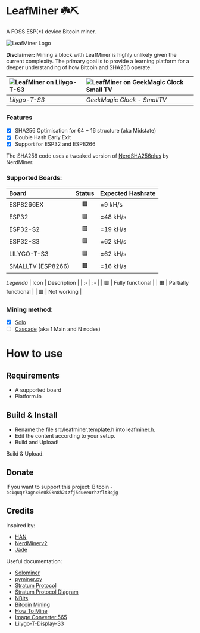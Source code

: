 # LeafMiner ☘️⛏️

A FOSS ESP(\*) device Bitcoin miner.

![LeafMiner Logo](.github/images/leafminer.png)

**Disclaimer:** Mining a block with LeafMiner is highly unlikely given the current complexity. The primary goal is to provide a learning platform for a deeper understanding of how Bitcoin and SHA256 operate.

| ![LeafMiner on Lilygo-T-S3](.github/images/leafminer-lilygots3.png) | ![LeafMiner on GeekMagic Clock Small TV](.github/images/leafminer-geekmagicclock-smalltv.png) |
| :------------------------------------------------------------------ | :-------------------------------------------------------------------------------------------- |
| _Lilygo-T-S3_                                                       | _GeekMagic Clock - SmallTV_                                                                   |

### Features

- [x] SHA256 Optimisation for 64 + 16 structure (aka Midstate)
- [x] Double Hash Early Exit
- [x] Support for ESP32 and ESP8266

The SHA256 code uses a tweaked version of [NerdSHA256plus](https://github.com/BitMaker-hub/NerdMiner_v2) by NerdMiner.

### Supported Boards:

| Board             | Status | Expected Hashrate |
| :---------------- | :----: | :---------------- |
| ESP8266EX         |   🟧   | ±9 kH/s           |
| ESP32             |   🟩   | ±48 kH/s          |
| ESP32-S2          |   🟩   | ±19 kH/s          |
| ESP32-S3          |   🟩   | ±62 kH/s          |
| LILYGO-T-S3       |   🟩   | ±62 kH/s          |
| SMALLTV (ESP8266) |   🟧   | ±16 kH/s          |

_Legenda_
| Icon | Description |
| :- | :- |
| 🟩 | Fully functional |
| 🟧 | Partially functional |
| 🟥 | Not working |

### Mining method:

- [x] [Solo](docs/solo-mining.md)
- [ ] [Cascade](docs/cascade-mining.md) (aka 1 Main and N nodes)

# How to use

## Requirements

- A supported board
- Platform.io

## Build & Install

- Rename the file src/leafminer.template.h into leafminer.h.
- Edit the content according to your setup.
- Build and Upload!

Build & Upload.

## Donate

If you want to support this project:
Bitcoin - `bc1quqr7agnx6e0k9kn8h24zfj5dueeurhzflt3qjg`

## Credits

Inspired by:

- [HAN](https://github.com/valerio-vaccaro/HAN)
- [NerdMinerv2](https://github.com/BitMaker-hub/NerdMiner_v2)
- [Jade](https://github.com/Blockstream/Jade/tree/miner_all_0.1.47/components/miner)

Useful documentation:

- [Solominer](https://github.com/iceland2k14/solominer/blob/main/solo_miner.py)
- [pyminer.py](https://github.com/jgarzik/pyminer/blob/master/pyminer.py)
- [Stratum Protocol](https://reference.cash/mining/stratum-protocol)
- [Stratum Protocol Diagram](https://github.com/aeternity/protocol/blob/master/STRATUM.md)
- [NBits](https://learnmeabitcoin.com/technical/bits)
- [Bitcoin Mining](https://www.righto.com/2014/02/bitcoin-mining-hard-way-algorithms.html)
- [How To Mine](https://gist.github.com/Ending2015a/70373b2f6f665a765b4d0b0c427f052b)
- [Image Converter 565](http://www.rinkydinkelectronics.com/t_imageconverter565.php)
- [Lilygo-T-Display-S3](https://github.com/Xinyuan-LilyGO/T-Display-S3/tree/main)
